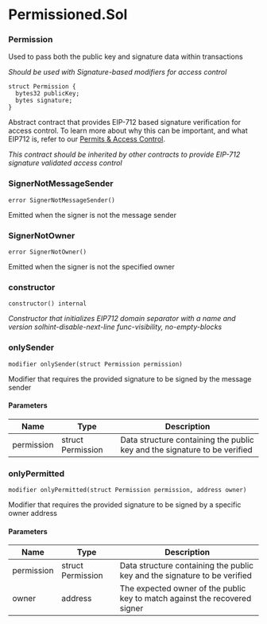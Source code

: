 # Permissioned.Sol

### Permission

Used to pass both the public key and signature data within transactions

_Should be used with Signature-based modifiers for access control_

```solidity
struct Permission {
  bytes32 publicKey;
  bytes signature;
}
```

Abstract contract that provides EIP-712 based signature verification for access control. To learn more about why this can be important, and what EIP712 is, refer to our [Permits & Access Control](../Encryption%20and%20Privacy/Permits-Access-Control.md).

_This contract should be inherited by other contracts to provide EIP-712 signature validated access control_

### SignerNotMessageSender

```solidity
error SignerNotMessageSender()
```

Emitted when the signer is not the message sender

### SignerNotOwner

```solidity
error SignerNotOwner()
```

Emitted when the signer is not the specified owner

### constructor

```solidity
constructor() internal
```

_Constructor that initializes EIP712 domain separator with a name and version
solhint-disable-next-line func-visibility, no-empty-blocks_

### onlySender

```solidity
modifier onlySender(struct Permission permission)
```

Modifier that requires the provided signature to be signed by the message sender

#### Parameters

| Name | Type | Description |
| ---- | ---- | ----------- |
| permission | struct Permission | Data structure containing the public key and the signature to be verified |

### onlyPermitted

```solidity
modifier onlyPermitted(struct Permission permission, address owner)
```

Modifier that requires the provided signature to be signed by a specific owner address

#### Parameters

| Name | Type | Description |
| ---- | ---- | ----------- |
| permission | struct Permission | Data structure containing the public key and the signature to be verified |
| owner | address | The expected owner of the public key to match against the recovered signer |

